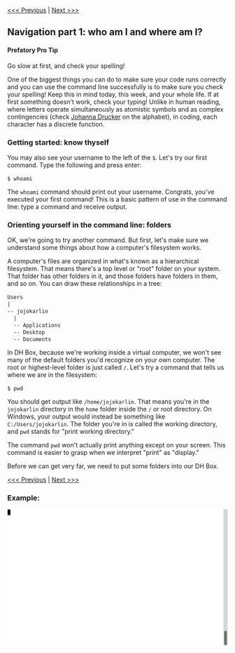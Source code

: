 [<<< Previous](getting-to-the-command-line.md) | [Next >>>](creating-files-and-folders.md)

## Navigation part 1: who am I and where am I?

#### Prefatory Pro Tip

Go slow at first, and check your spelling!

One of the biggest things you can do to make sure your code runs correctly and you can use the command line successfully is to make sure you check your spelling! Keep this in mind today, this week, and your whole life. If at first something doesn't work, check your typing! Unlike in human reading, where letters operate simultaneously as atomistic symbols and as complex contingencies (check [Johanna Drucker](https://genius.com/Johanna-drucker-from-a-to-screen-annotated) on the alphabet), in coding, each character has a discrete function. 

### Getting started: know thyself

You may also see your username to the left of the `$`. Let's try our first command. Type the following and press enter:

```
$ whoami
```

The `whoami` command should print out your username. Congrats, you've executed your first command! This is a basic pattern of use in the command line: type a command and receive output.

### Orienting yourself in the command line: folders

OK, we're going to try another command. But first, let's make sure we understand some things about how a computer's filesystem works.

A computer's files are organized in what's known as a hierarchical filesystem. That means there's a top level or "root" folder on your system. That folder has other folders in it, and those folders have folders in them, and so on. You can draw these relationships in a tree:

```
Users
|
-- jojokarlin
  |
  -- Applications
  -- Desktop
  -- Documents
```

In DH Box, because we're working inside a virtual computer, we won't see many of the default folders you'd recognize on your own computer. The root or highest-level folder is just called `/`. Let's try a command that tells us where we are in the filesystem:

```
$ pwd
```

You should get output like `/home/jojokarlin`. That means you're in the `jojokarlin` directory in the `home` folder inside the `/` or root directory. On Windows, your output would instead be something like `C:/Users/jojokarlin`. The folder you're in is called the working directory, and `pwd` stands for "print working directory."

The command `pwd` won't actually print anything except on your screen. This command is easier to grasp when we interpret "print" as "display."

Before we can get very far, we need to put some folders into our DH Box.

[<<< Previous](getting-to-the-command-line.md) | [Next >>>](creating-files-and-folders.md)
  
### Example:  

![Navigating the command line](nav.gif)
